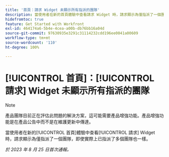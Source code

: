 ```yaml
---
title: '首頁：請求 Widget 未顯示所有指派的團隊'
description: 當使用者在新的首頁體驗中查看請求 Widget 時，請求顯示為僅指派了一個團隊，即使實際上已指派了多個團隊也一樣。
hidefromtoc: true
feature: Get Started with Workfront
exl-id: 464174a6-5b4e-4cea-a00b-db76bb16a04d
source-git-commit: 97630935e3291c31114232cdd196ee0041a00609
workflow-type: tm+mt
source-wordcount: '110'
ht-degree: 100%

---
```


# [!UICONTROL 首頁]：[!UICONTROL 請求] Widget 未顯示所有指派的團隊

>[!NOTE]
>
>產品團隊目前正在評估此問題的解決方案，這可能需要產品增強功能。產品增強功能是在產品公告中而不是在維護更新中傳達。

當使用者在新的[!UICONTROL 首頁]體驗中查看[!UICONTROL 請求] Widget 時，請求顯示為僅指派了一個團隊，即使實際上已指派了多個團隊也一樣。

_於 2023 年 8 月 25 日首次通報。_
